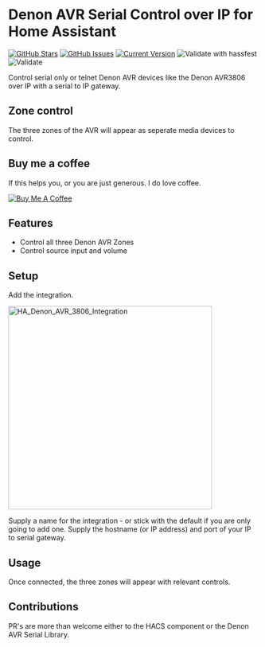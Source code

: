 # Denon AVR Serial Control over IP for Home Assistant

[![GitHub Stars](https://img.shields.io/github/stars/troykelly/hacs-denonavr3806.svg)](https://github.com/troykelly/hacs-denonavr3806/stargazers) [![GitHub Issues](https://img.shields.io/github/issues/troykelly/hacs-denonavr3806.svg)](https://github.com/troykelly/hacs-denonavr3806/issues) [![Current Version](https://img.shields.io/badge/version-0.0.1-green.svg)](https://github.com/troykelly/hacs-denonavr3806) ![Validate with hassfest](https://github.com/troykelly/hacs-denonavr3806/workflows/Validate%20with%20hassfest/badge.svg?branch=master) ![Validate](https://github.com/troykelly/hacs-denonavr3806/workflows/Validate/badge.svg)

Control serial only or telnet Denon AVR devices like the Denon AVR3806 over IP with a serial to IP gateway.

## Zone control

The three zones of the AVR will appear as seperate media devices to control.

## Buy me a coffee

If this helps you, or you are just generous. I do love coffee.

<a href="https://buymeacoff.ee/troykelly" target="_blank"><img src="https://www.buymeacoffee.com/assets/img/custom_images/orange_img.png" alt="Buy Me A Coffee" style="height: auto !important;width: auto !important;" ></a>

## Features

- Control all three Denon AVR Zones
- Control source input and volume

## Setup

Add the integration.

<img width="409" alt="HA_Denon_AVR_3806_Integration" src="https://user-images.githubusercontent.com/4564803/96110770-0b731080-0f2c-11eb-9c77-9cc98b209e7f.png">

Supply a name for the integration - or stick with the default if you are only going to add one.
Supply the hostname (or IP address) and port of your IP to serial gateway.

## Usage

Once connected, the three zones will appear with relevant controls.

## Contributions

PR's are more than welcome either to the HACS component or the Denon AVR Serial Library.
